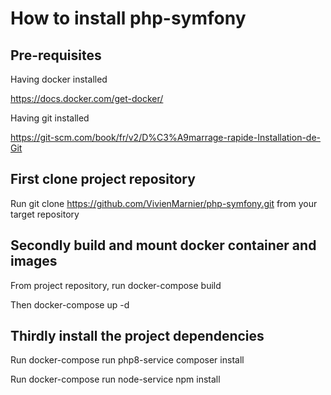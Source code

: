 # How to install php-symfony

## Pre-requisites

Having docker installed

https://docs.docker.com/get-docker/

Having git installed

https://git-scm.com/book/fr/v2/D%C3%A9marrage-rapide-Installation-de-Git

 
 ## First clone project repository 
 
 Run git clone https://github.com/VivienMarnier/php-symfony.git from your target repository
 
 ## Secondly build and mount docker container and images
 
 From project repository, run docker-compose build
 
 Then docker-compose up -d
 
 ## Thirdly install the project dependencies
 
 Run docker-compose run php8-service composer install
 
 Run docker-compose run node-service npm install
